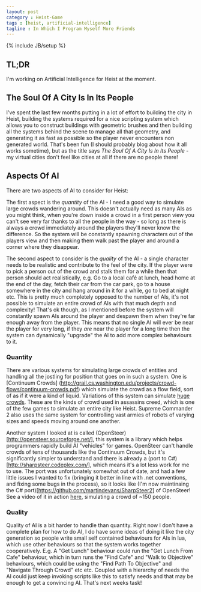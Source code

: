 ```yaml
---
layout: post
category : Heist-Game
tags : [heist, artificial-intelligence]
tagline : In Which I Program Myself More Friends
---
```

{% include JB/setup %}


## TL;DR

I'm working on Artificial Intelligence for Heist at the moment.

## The Soul Of A City Is In Its People

I've spent the last few months putting in a lot of effort to building the city in Heist, building the systems required for a nice scripting system which allows you to construct buildings with geometric brushes and then building all the systems behind the scene to manage all that geometry, and generating it as fast as possible so the player never encounters non generated world. That's been fun (I should probably blog about how it all works sometime), but as the title says *The Soul Of A City Is In Its People* - my virtual cities don't feel like cities at all if there are no people there!

## Aspects Of AI

There are two aspects of AI to consider for Heist:

The first aspect is the _quantity_ of the AI - I need a good way to simulate large crowds wandering around. This doesn't actually need as many AIs as you might think, when you're down inside a crowd in a first person view you can't see very far thanks to all the people in the way - so long as there is always a crowd immediately around the players they'll never know the difference. So the system will be constantly spawning characters out of the players view and then making them walk past the player and around a corner where they disappear.

The second aspect to consider is the _quality_ of the AI - a single character needs to be realistic and contribute to the feel of the city. If the player were to pick a person out of the crowd and stalk them for a while then that person should act realistically, e.g. Go to a local caf&eacute; at lunch, head home at the end of the day, fetch their car from the car park, go to a house somewhere in the city and hang around in it for a while, go to bed at night etc. This is pretty much completely opposed to the number of AIs, it's not possible to simulate an entire crowd of AIs with that much depth and complexity! That's ok though, as I mentioned before the system will constantly spawn AIs around the player and despawn them when they're far enough away from the player. This means that no single AI will ever be near the player for very long, if they _are_ near the player for a long time then the system can dynamically "upgrade" the AI to add more complex behaviours to it.

### Quantity

There are various systems for simulating large crowds of entities and handling all the jostling for position that goes on in such a system. One is [Continuum Crowds] (http://grail.cs.washington.edu/projects/crowd-flows/continuum-crowds.pdf) which simulate the crowd as a flow field, sort of as if it were a kind of liquid. Variations of this system can simulate [huge crowds](https://www.youtube.com/embed/pqBSNAOsMDc). These are the kinds of crowd used in assassins creed, which is one of the few games to simulate an entire city like Heist. Supreme Commander 2 also uses the same system for controlling vast armies of robots of varying sizes and speeds moving around one another.

Another system I looked at is called (OpenSteer)[http://opensteer.sourceforge.net/], this system is a library which helps programmers rapidly build AI "vehicles" for games. OpenSteer can't handle crowds of tens of thousands like the Continuum Crowds, but it's significantly simpler to understand and there is already a (port to C#)[http://sharpsteer.codeplex.com/], which means it's a lot less work for me to use. The port was unfortunately somewhat out of date, and had a few little issues I wanted to fix (bringing it better in line with .net conventions, and fixing some bugs in the process), so it looks like (I'm now maintinaing the C# port)[https://github.com/martindevans/SharpSteer2] of OpenSteer! See a video of it in action [here](https://www.youtube.com/embed/TshKQ_SLeh8), simulating a crowd of ~150 people.

### Quality

Quality of AI is a bit harder to handle than quantity. Right now I don't have a complete plan for how to do AI, I do have some ideas of doing it like the city generation so people write small self contained behaviours for AIs in lua, which use other behaviours so that the system works together cooperatively. E.g. A "Get Lunch" behaviour could run the "Get Lunch From Cafe" behaviour, which in turn runs the "Find Cafe" and "Walk to Objective" behaviours, which could be using the "Find Path To Objective" and "Navigate Through Crowd" etc etc. Coupled with a hierarchy of needs the AI could just keep invoking scripts like this to satisfy needs and that may be enough to get a convincing AI. That's next weeks task!
